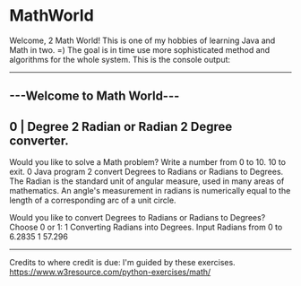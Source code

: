 # MathWorld

Welcome, 2 Math World! This is one of my hobbies of learning Java and Math in two. =)
The goal is in time use more sophisticated method and algorithms for the whole system.
This is the console output:

---------------------------
---Welcome to Math World---
---------------------------
0 | Degree 2 Radian or Radian 2 Degree converter.
-----
Would you like to solve a Math problem? Write a number from 0 to 10. 10 to exit.
0
Java program 2 convert Degrees to Radians or Radians to Degrees. The Radian is the standard unit of angular measure, used in many areas of mathematics.
An angle's measurement in radians is numerically equal to the length of a corresponding arc of a unit circle.

Would you like to convert Degrees to Radians or Radians to Degrees? Choose 0 or 1:
1
Converting Radians into Degrees. Input Radians from 0 to 6.2835
1
57.296


---
Credits to where credit is due: I'm guided by these exercises.  https://www.w3resource.com/python-exercises/math/
